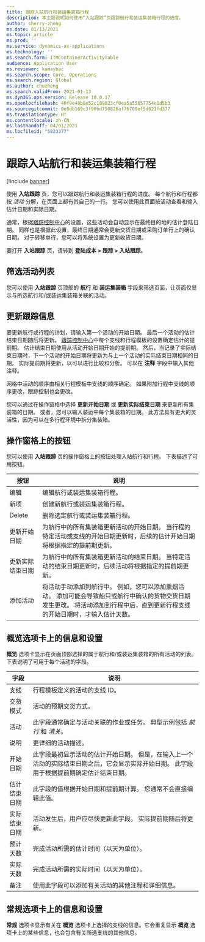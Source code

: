 ```yaml
---
title: 跟踪入站航行和装运集装箱行程
description: 本主题说明如何使用“入站跟踪”页跟踪航行和装运集装箱行程的进度。
author: sherry-zheng
ms.date: 01/13/2021
ms.topic: article
ms.prod: ''
ms.service: dynamics-ax-applications
ms.technology: ''
ms.search.form: ITMContainerActivityTable
audience: Application User
ms.reviewer: kamaybac
ms.search.scope: Core, Operations
ms.search.region: Global
ms.author: chuzheng
ms.search.validFrom: 2021-01-13
ms.dyn365.ops.version: Release 10.0.17
ms.openlocfilehash: 40f8e48b8e52c109023cf0ea5a55657754e1d5b3
ms.sourcegitcommit: 0e8db169c3f90bd750826af76709ef5d621fd377
ms.translationtype: HT
ms.contentlocale: zh-CN
ms.lasthandoff: 04/01/2021
ms.locfileid: "5823377"
---
```

# <a name="track-inbound-voyages-and-shipping-container-journeys"></a>跟踪入站航行和装运集装箱行程

[!include [banner](../../includes/banner.md)]

使用 **入站跟踪** 页，您可以跟踪航行和装运集装箱行程的进度。 每个航行和行程都按 *活动* 分解，在页面上都有其自己的一行。 您可以使用此页面按活动查看和输入估计日期和实际日期。

通常，根据[跟踪控制中心](delivery-information-setup.md#tracking-control-center)的设置，这些活动会自动显示在最终目的地的估计登陆日期。 同样也是根据此设置，最终日期通常会更新交货日期或采购订单行上的确认日期。 对于转移单行，您可以将系统设置为更新收货日期。

要打开 **入站跟踪** 页，请转到 **登陆成本 \> 跟踪 \> 入站跟踪**。

## <a name="filter-the-activities-list"></a>筛选活动列表

您可以使用 **入站跟踪** 页顶部的 **航行** 和 **装运集装箱** 字段来筛选页面，让页面仅显示与所选航行和/或装运集装箱关联的活动。

## <a name="update-tracking-information"></a>更新跟踪信息

要更新航行或行程的计划，请输入第一个活动的开始日期。 最后一个活动的估计结束日期随后将更新。 [跟踪控制中心](delivery-information-setup.md#tracking-control-center)中每个支线和行程模板的设置确定估计的提前期。 估计结束日期使用从活动开始日期开始的提前期。 然后，当记录了实际结束日期时，下一个活动的开始日期将更新为与上一个活动的实际结束日期相同的日期。 实际提前期将更新，以可以进行比较和分析。 可以在 **注释** 字段中输入其他注释。

网格中活动的顺序由相关行程模板中支线的顺序确定。 如果附加行程中支线的顺序更改，跟踪控制也会更改。

您可以通过在操作窗格中选择 **更新开始日期** 或 **更新实际结束日期** 来更新所有集装箱的日期。 或者，您可以输入装运中每个集装箱的日期。 此方法具有更大的灵活性，因为可以在多行程环境中拆分集装箱。

## <a name="buttons-on-the-action-pane"></a>操作窗格上的按钮

您可以使用 **入站跟踪** 页的操作窗格上的按钮处理入站航行和行程。 下表描述了可用按钮。

| 按钮 | 说明 |
|---|---|
| 编辑​​ | 编辑航行或装运集装箱行程。 |
| 新项 | 创建新航行或装运集装箱行程。 |
| Delete | 删除选定航行或装运集装箱行程。 |
| 更新开始日期 | 为航行中的所有集装箱更新活动的开始日期。 当行程的特定活动或支线的开始日期更新时，后续的估计开始日期将根据指定的提前期更新。 |
| 更新实际结束日期 | 为航行中的所有集装箱更新活动的结束日期。 当特定活动的结束日期更新时，后续活动将根据指定的提前期更新。 |
| 添加活动 | 将活动手动添加到航行中。 例如，您可以添加熏烟活动。 添加可能会导致船只或航行中确认的货物交货日期发生更改。 将活动添加到行程中后，直到更新行程支线的开始日期时，才输入估计天数。 |

## <a name="information-and-settings-on-the-overview-tab"></a>概览选项卡上的信息和设置

**概览** 选项卡显示在页面顶部选择的属于航行和/或装运集装箱的所有活动的列表。 下表说明了可用于每个活动的字段。

| 字段 | 说明 |
|---|---|
| 支线 | 行程模板定义的活动的支线 ID。 |
| 交货模式 | 活动的预期交货方式。 |
| 活动 | 此字段通常确定与活动关联的作业或任务。 典型示例包括 *航行* 和 *清关*。 |
| 说明 | 更详细的活动描述。 |
| 开始日期 | 此字段最初显示活动的估计开始日期。 但是，在输入上一个活动的实际结束日期之后，它会显示实际开始日期。 此字段用于根据提前期确定估计结束日期。 |
| 估计结束日期 | 此字段的值根据开始日期和提前期计算。 您通常不会直接编辑此值。 |
| 实际结束日期 | 活动发生后，用户应尽快更新此字段。 实际提前期随后将更新。 |
| 预计天数 | 完成活动所需的估计时间（以天为单位）。 |
| 实际天数 | 完成活动所需的实际时间（以天为单位）。 |
| 备注 | 使用此字段可以添加有关活动的其他注释和详细信息。 |

## <a name="information-and-settings-on-the-general-tab"></a>常规选项卡上的信息和设置

**常规** 选项卡显示有关在 **概览** 选项卡上选择的支线的信息。它会重复显示 **概览** 选项卡上的某些信息，也会包含有关所选支线的其他信息。
